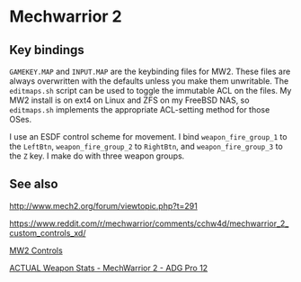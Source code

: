# Mechwarrior 2

## Key bindings

`GAMEKEY.MAP` and `INPUT.MAP` are the keybinding files for MW2.  These
files are always overwritten with the defaults unless you make them
unwritable.  The `editmaps.sh` script can be used to toggle the
immutable ACL on the files.  My MW2 install is on ext4 on Linux and
ZFS on my FreeBSD NAS, so `editmaps.sh` implements the appropriate
ACL-setting method for those OSes.

I use an ESDF control scheme for movement.  I bind
`weapon_fire_group_1` to the `LeftBtn`, `weapon_fire_group_2` to
`RightBtn`, and `weapon_fire_group_3` to the `Z` key.  I make do with
three weapon groups.

## See also

<http://www.mech2.org/forum/viewtopic.php?t=291>

<https://www.reddit.com/r/mechwarrior/comments/cchw4d/mechwarrior_2_custom_controls_xd/>

[MW2 Controls](https://docs.google.com/spreadsheets/d/1LumWHh-t7UWIrqyNWKNbs3Q0UGOMUWRzZ_EOLReJrfY/edit#gid=0)

[ACTUAL Weapon Stats - MechWarrior 2 - ADG Pro 12](https://www.youtube.com/watch?v=y6jUMBpBKgc)

